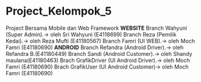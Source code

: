 # Project_Kelompok_5
Project Bersama Mobile dan Web Framework
**WEBSITE**
Branch Wahyuni (Super Admin).-> oleh Sri Wahyuni (E4118699)
Branch Reza (Pemilik Kedai).-> oleh Reza Mufti (E41180567)
Branch Famri (UI WEB).-> oleh Moch Famri (E41180690)
**ANDROID**
Branch Refandra (Android Driver).-> oleh Refandra B.(E41180449)
Branch Sandi (Android Customer).-> oleh Shandy maulana(E41180463)
Brach GrafikDriver (UI Android Driver).-> oleh Moch Famri (E41180690)
Brach GrafikUser (UI Android Customer)-> oleh Moch Famri (E41180690)
